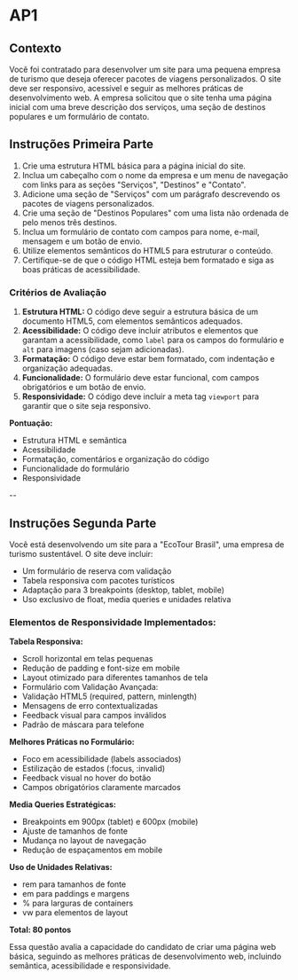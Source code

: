 # AP1

## Contexto

Você foi contratado para desenvolver um site para uma pequena empresa de turismo que deseja oferecer pacotes de viagens personalizados. O site deve ser responsivo, acessível e seguir as melhores práticas de desenvolvimento web. A empresa solicitou que o site tenha uma página inicial com uma breve descrição dos serviços, uma seção de destinos populares e um formulário de contato.

## Instruções Primeira Parte

1. Crie uma estrutura HTML básica para a página inicial do site.
2. Inclua um cabeçalho com o nome da empresa e um menu de navegação com links para as seções "Serviços", "Destinos" e "Contato".
3. Adicione uma seção de "Serviços" com um parágrafo descrevendo os pacotes de viagens personalizados.
4. Crie uma seção de "Destinos Populares" com uma lista não ordenada de pelo menos três destinos.
5. Inclua um formulário de contato com campos para nome, e-mail, mensagem e um botão de envio.
6. Utilize elementos semânticos do HTML5 para estruturar o conteúdo.
7. Certifique-se de que o código HTML esteja bem formatado e siga as boas práticas de acessibilidade.

### Critérios de Avaliação

1. **Estrutura HTML:** O código deve seguir a estrutura básica de um documento HTML5, com elementos semânticos adequados.
2. **Acessibilidade:** O código deve incluir atributos e elementos que garantam a acessibilidade, como `label` para os campos do formulário e `alt` para imagens (caso sejam adicionadas).
3. **Formatação:** O código deve estar bem formatado, com indentação e organização adequadas.
4. **Funcionalidade:** O formulário deve estar funcional, com campos obrigatórios e um botão de envio.
5. **Responsividade:** O código deve incluir a meta tag `viewport` para garantir que o site seja responsivo.

**Pontuação:**

- Estrutura HTML e semântica
- Acessibilidade
- Formatação, comentários e organização do código
- Funcionalidade do formulário
- Responsividade

--

## Instruções Segunda Parte

Você está desenvolvendo um site para a "EcoTour Brasil", uma empresa de turismo sustentável. O site deve incluir:

- Um formulário de reserva com validação
- Tabela responsiva com pacotes turísticos
- Adaptação para 3 breakpoints (desktop, tablet, mobile)
- Uso exclusivo de float, media queries e unidades relativa

### Elementos de Responsividade Implementados:

**Tabela Responsiva:**

- Scroll horizontal em telas pequenas
- Redução de padding e font-size em mobile
- Layout otimizado para diferentes tamanhos de tela
- Formulário com Validação Avançada:
- Validação HTML5 (required, pattern, minlength)
- Mensagens de erro contextualizadas
- Feedback visual para campos inválidos
- Padrão de máscara para telefone

**Melhores Práticas no Formulário:**

- Foco em acessibilidade (labels associados)
- Estilização de estados (:focus, :invalid)
- Feedback visual no hover do botão
- Campos obrigatórios claramente marcados

**Media Queries Estratégicas:**

- Breakpoints em 900px (tablet) e 600px (mobile)
- Ajuste de tamanhos de fonte
- Mudança no layout de navegação
- Redução de espaçamentos em mobile

**Uso de Unidades Relativas:**

- rem para tamanhos de fonte
- em para paddings e margens
- % para larguras de containers
- vw para elementos de layout

**Total: 80 pontos**

Essa questão avalia a capacidade do candidato de criar uma página web básica, seguindo as melhores práticas de desenvolvimento web, incluindo semântica, acessibilidade e responsividade.

